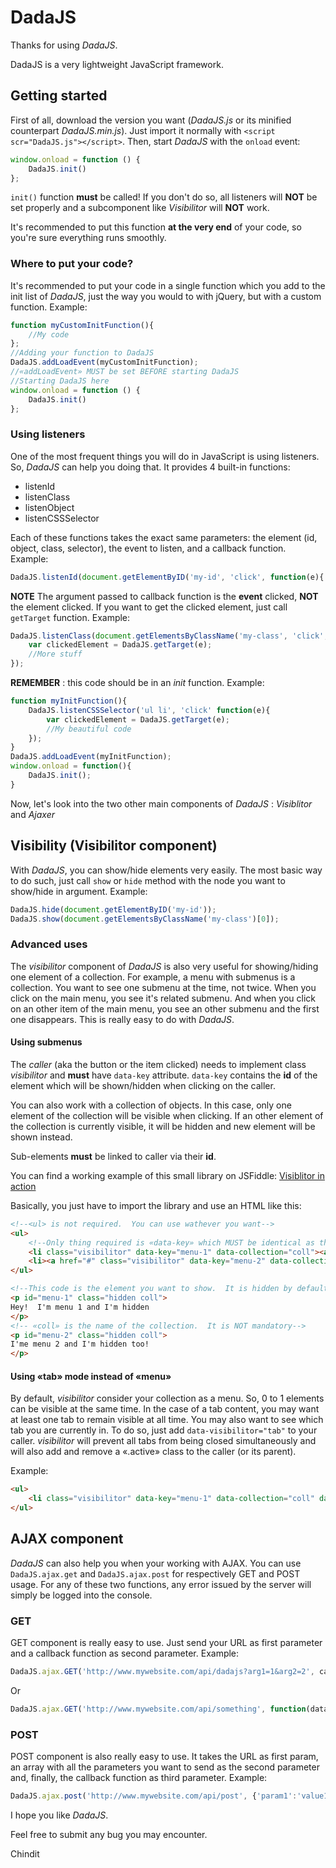 # DadaJS
Thanks for using *DadaJS*.

DadaJS is a very lightweight JavaScript framework.

## Getting started
First of all, download the version you want (*DadaJS.js* or its minified counterpart *DadaJS.min.js*).
Just import it normally with `<script scr="DadaJS.js"></script>`.
Then, start *DadaJS* with the `onload` event:
```javascript
window.onload = function () {
    DadaJS.init()
};
```
`init()` function **must** be called!  If you don't do so, all listeners will **NOT** be set properly and a subcomponent like
*Visibilitor* will **NOT** work.

It's recommended to put this function **at the very end** of your code, so you're sure everything runs smoothly.

### Where to put your code?
It's recommended to put your code in a single function which you add to the init list of *DadaJS*, just the way you would to with jQuery, but with a custom function.
Example:
```javascript
function myCustomInitFunction(){
    //My code
};
//Adding your function to DadaJS
DadaJS.addLoadEvent(myCustomInitFunction);
//«addLoadEvent» MUST be set BEFORE starting DadaJS
//Starting DadaJS here
window.onload = function () {
    DadaJS.init()
};
```

### Using listeners
One of the most frequent things you will do in JavaScript is using listeners.
So, *DadaJS* can help you doing that.  It provides 4 built-in functions:

* listenId
* listenClass
* listenObject
* listenCSSSelector

Each of these functions takes the exact same parameters: the element (id, object, class, selector), the event to listen, and a callback function.
Example:
```javascript
DadaJS.listenId(document.getElementByID('my-id', 'click', function(e){ //My code when 'my-id' is clicked'; });
```
**NOTE** The argument passed to callback function is the **event** clicked, **NOT** the element clicked.  If you want to get the clicked element, just call `getTarget` function.
Example:
```javascript
DadaJS.listenClass(document.getElementsByClassName('my-class', 'click', function(e){
    var clickedElement = DadaJS.getTarget(e);
    //More stuff
});
```

**REMEMBER** : this code should be in an *init* function.
Example:
```javascript
function myInitFunction(){
    DadaJS.listenCSSSelector('ul li', 'click' function(e){
        var clickedElement = DadaJS.getTarget(e);
        //My beautiful code
    });
}
DadaJS.addLoadEvent(myInitFunction);
window.onload = function(){
    DadaJS.init();
}
```

Now, let's look into the two other main components of *DadaJS* : *Visiblitor* and *Ajaxer*

## Visibility (Visibilitor component)
With *DadaJS*, you can show/hide elements very easily.
The most basic way to do such, just call `show` or `hide` method with the node you want to show/hide in argument.
Example:
```javascript
DadaJS.hide(document.getElementByID('my-id'));
DadaJS.show(document.getElementsByClassName('my-class')[0]);
```

### Advanced uses
The *visibilitor* component of *DadaJS* is also very useful for showing/hiding one element of a collection.
For example, a menu with submenus is a collection.  You want to see one submenu at the time, not twice.  When you click on the 
main menu, you see it's related submenu.  And when you click on an other item of the main menu, you see an other submenu and the
first one disappears.
This is really easy to do with *DadaJS*.

#### Using submenus
The *caller* (aka the button or the item clicked) needs to implement class *visibilitor* and **must** have `data-key` attribute.
`data-key` contains the **id** of the element which will be shown/hidden when clicking on the caller.

You can also work with a collection of objects.  In this case, only one element of the collection will be visible when clicking.
If an other element of the collection is currently visible, it will be hidden and new element will be shown instead.

Sub-elements **must** be linked to caller via their **id**.

You can find a working example of this small library on JSFiddle: [Visiblitor in action](https://jsfiddle.net/chindit/bwcw6top/)

Basically, you just have to import the library and use an HTML like this:
```html
<!--<ul> is not required.  You can use wathever you want-->
<ul>
    <!--Only thing required is «data-key» which MUST be identical as the ID to show-->
    <li class="visibilitor" data-key="menu-1" data-collection="coll"><a href="#">Menu 1</a></li>
    <li><a href="#" class="visibilitor" data-key="menu-2" data-collection="coll">Menu 2</a></li>
</ul>

<!--This code is the element you want to show.  It is hidden by default.  You can hide it in a CSS file (my «.hidden» class).  «display:none;» is recommended-->
<p id="menu-1" class="hidden coll">
Hey!  I'm menu 1 and I'm hidden
</p>
<!-- «coll» is the name of the collection.  It is NOT mandatory-->
<p id="menu-2" class="hidden coll">
I'me menu 2 and I'm hidden too!
</p>
```

#### Using «tab» mode instead of «menu»
By default, _visibilitor_ consider your collection as a menu.  So, 0 to 1 elements can be visible at the same time.
In the case of a tab content, you may want at least one tab to remain visible at all time.  You may also want to see which
tab you are currently in.  To do so, just add `data-visibilitor="tab"` to your caller.  _visibilitor_ will prevent all tabs from
being closed simultaneously and will also add and remove a «.active» class to the caller (or its parent).

Example:
```html
<ul>
    <li class="visibilitor" data-key="menu-1" data-collection="coll" data-visibilitor="tab"><a href="#">Menu 1</a></li>
</ul>
```

## AJAX component
*DadaJS* can also help you when your working with AJAX.
You can use `DadaJS.ajax.get` and `DadaJS.ajax.post` for respectively GET and POST usage.
For any of these two functions, any error issued by the server will simply be logged into the console.

### GET 
GET component is really easy to use.  Just send your URL as first parameter and a callback function as second parameter.
Example:
```javascript
DadaJS.ajax.GET('http://www.mywebsite.com/api/dadajs?arg1=1&arg2=2', callback);
```
Or
```javascript
DadaJS.ajax.GET('http://www.mywebsite.com/api/something', function(data){ //Do something with data });
```

### POST
POST component is also really easy to use.
It takes the URL as first param, an array with all the parameters you want to send as the second parameter and, finally, the callback function as third parameter.
Example:
```javascript
DadaJS.ajax.post('http://www.mywebsite.com/api/post', {'param1':'value1','param2':'value2'}, callback);
```


I hope you like *DadaJS*.

Feel free to submit any bug you may encounter.

Chindit
